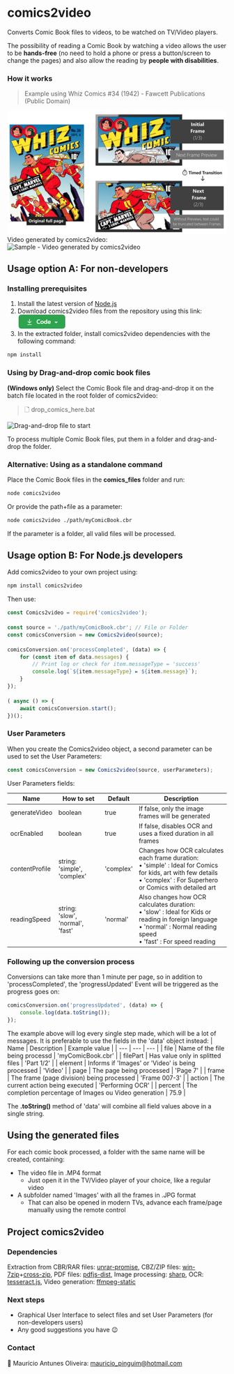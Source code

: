 # comics2video
Converts Comic Book files to videos, to be watched on TV/Video players.

The possibility of reading a Comic Book by watching a video allows the user to be **hands-free** (no need to hold a phone or press a button/screen to change the pages) and also allow the reading by **people with disabilities**.

### How it works
> Example using Whiz Comics #34 (1942) - Fawcett Publications (Public Domain)

![How comics2video works](./docs/images/comics2video.jpg)
Video generated by comics2video:
![Sample - Video generated by comics2video](./docs/images/comics2video.gif)


## Usage option A: For non-developers
### Installing prerequisites
1. Install the latest version of [Node.js](https://nodejs.org/en/download)
2. Download comics2video files from the repository using this link: [![Download comics2video](./docs/images/code.png)](https://github.com/MauricioPinguim/comics2video/archive/master.zip) 
3. In the extracted folder, install comics2video dependencies with the following command:

```sh
npm install
```

### Using by Drag-and-drop comic book files
**(Windows only)** Select the Comic Book file and drag-and-drop it on the batch file located in the root folder of comics2video:

> 🗋 drop_comics_here.bat

![Drag-and-drop file to start](./docs/images/drag_drop_process.gif)

To process multiple Comic Book files, put them in a folder and drag-and-drop the folder.

### Alternative: Using as a standalone command
Place the Comic Book files in the **comics_files** folder and run:
```sh
node comics2video
```

Or provide the path+file as a parameter:
```sh
node comics2video ./path/myComicBook.cbr
```

If the parameter is a folder, all valid files will be processed.

## Usage option B: For Node.js developers
Add comics2video to your own project using:
```sh
npm install comics2video
```
Then use:
```javascript
const Comics2video = require('comics2video');

const source = './path/myComicBook.cbr'; // File or Folder
const comicsConversion = new Comics2video(source);

comicsConversion.on('processCompleted', (data) => {
	for (const item of data.messages) {
		// Print log or check for item.messageType = 'success' 
		console.log(`${item.messageType} ► ${item.message}`);
	}
});

( async () => {
	await comicsConversion.start();
})();
```

### User Parameters
When you create the Comics2video object, a second parameter can be used to set the User Parameters:

```javascript
const comicsConversion = new Comics2video(source, userParameters);
```

User Parameters fields:

| Name | How to set | Default | Description |
| --- | --- | --- | --- |
| generateVideo | boolean | true | If false, only the image frames will be generated |
| ocrEnabled | boolean | true | If false, disables OCR and uses a fixed duration in all frames
| contentProfile | string:<br/>'simple', 'complex' | 'complex' | Changes how OCR calculates each frame duration:<br/>• 'simple' : Ideal for Comics for kids, art with few details<br />• 'complex' : For Superhero or Comics with detailed art
| readingSpeed | string:<br/> 'slow', 'normal', 'fast' | 'normal' | Also changes how OCR calculates duration:<br/>• 'slow' : Ideal for Kids or reading in foreign language<br />• 'normal' : Normal reading speed<br />• 'fast' : For speed reading

### Following up the conversion process
Conversions can take more than 1 minute per page, so in addition to 'processCompleted', the 'progressUpdated' Event will be triggered as the progress goes on:

```javascript
comicsConversion.on('progressUpdated', (data) => {
	console.log(data.toString());
});
```
The example above will log every single step made, which will be a lot of messages. It is preferable to use the fields in the 'data' object instead:
| Name | Description | Example value |
| --- | --- | --- |
| file | Name of the file being processd | 'myComicBook.cbr' |
| filePart | Has value only in splitted files | 'Part 1/2' |
| element | Informs if 'Images' or 'Video' is being processed | 'Video' |
| page | The page being processed | 'Page 7' |
| frame | The frame (page division) being processed | 'Frame 007-3' |
| action | The current action being  executed | 'Performing OCR' |
| percent | The completion percentage of Images ou Video generation | 75.9 |

The **.toString()** method of 'data' will combine all field values above in a single string.

## Using the generated files
For each comic book processed, a folder with the same name will be created, containing:
- The video file in .MP4 format
	- Just open it in the TV/Video player of your choice, like a regular video
- A subfolder named 'Images' with all the frames in .JPG format
	- That can also be opened in modern TVs, advance each frame/page manually using the remote control

## Project comics2video

### Dependencies
Extraction from CBR/RAR files: [unrar-promise](https://www.npmjs.com/package/unrar-promise), CBZ/ZIP files: [win-7zip](https://www.npmjs.com/package/win-7zip)+[cross-zip](https://www.npmjs.com/package/cross-unzip), PDF files: [pdfjs-dist](https://www.npmjs.com/package/pdfjs-dist), Image processing: [sharp](https://www.npmjs.com/package/sharp), OCR: [tesseract.js](https://www.npmjs.com/package/tesseract.js), Video generation: [ffmpeg-static](https://www.npmjs.com/package/ffmpeg-static)

### Next steps
- Graphical User Interface to select files and set User Parameters (for non-developers users)
- Any good suggestions you have :wink:

### Contact
:penguin: Maurício Antunes Oliveira: [mauricio_pinguim@hotmail.com](mailto:mauricio_pinguim@hotmail.com?subject=comics2video)